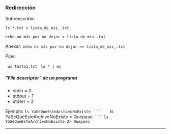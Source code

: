 ### Redirección

Sobreescribir:

``` ls *.txt > lista_de_mis_.txt ```

``` echo no más por no dejar > lista_de_mis_.txt  ```

Anexar:
``` echo no más por no dejar >> lista_de_mis_.txt ```

Pipe:

``` wc texto1.txt```
``` ls * | wc```


##### "File descriptor" de un programa

* stdin = 0
* stdout = 1
* stderr = 2

Ejemplo: ``` ls YaSeQueEsteArchivoNoExiste ````   
``` ls YaSeQueEsteArchivoNoExiste > Quepaso````
``` ls YaSeQueEsteArchivoNoExiste 2> Quepaso```` 

---


